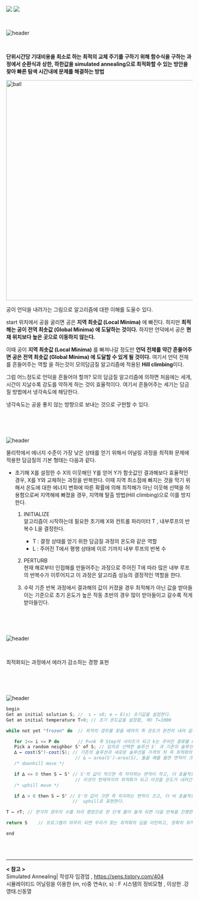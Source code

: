<img src="https://img.shields.io/badge/Hyunnna-01FF95?style=flat-square&logo=Github&logoColor=white"/>  <img src="https://img.shields.io/badge/Java-EF2D5E?style=flat-square&logo=Java&logoColor=white"/>

<br />

![header](https://capsule-render.vercel.app/api?type=cylinder&color=auto&height=100&section=header&text=[Alogrithm]%20모의담금질%20알고리즘&fontSize=40&fontColor=ffffff)

<br />

**단위시간당 기대비용을 최소로 하는 최적의 교체 주기를 구하기 위해 함수식을 구하는 과정에서 순환식과 상한, 하한값을 simulated annealing으로 최적화할 수 있는 방안을 찾아 빠른 탐색 시간내에 문제를 해결하는 방법**

<img width="594" alt="ball" src="https://user-images.githubusercontent.com/62924325/173975942-bc44a2d5-4e9d-4b37-b3ea-2539f20ebb42.png">

<br />    

   공이 언덕을 내려가는 그림으로 알고리즘에 대한 이해를 도울수 있다.

   start 위치에서 공을 굴리면 공은 **지역 최솟값 (Local Minima)** 에 빠진다. 하지만 **최적해는 공이 전역 최솟값 (Global Minima) 에 도달하는 것이다.** 하지만 언덕에서 공은 **현재 위치보다 높은 곳으로 이동하지 않는다.**


   이때 공이 **지역 최솟값 (Local Minima)** 를 빠져나갈 정도만 **언덕 전체를 약간 흔들어주면 공은 전역 최솟값 (Global Minima) 에 도달할 수 있게 될 것이다.** 여기서 언덕 전체를 흔들어주는 역할 을 하는것이 모의담금질 알고리즘에 적용된 **Hill climbing**이다. 

   그럼 어느정도로 언덕을 흔들어야 할까? 모의 담금질 알고리즘에 의하면 처음에는 세게, 시간이 지날수록 강도를 약하게 하는 것이 효율적이다. 
   여기서 흔들어주는 세기는 담금질 방법에서 냉각속도에 해당한다. 

   냉각속도는 공을 좋지 않는 방향으로 보내는 것으로 구현할 수 있다. 

<br />

<br />

<br />

![header](https://capsule-render.vercel.app/api?type=soft&color=auto&height=50&section=header&text=기본동작방식&fontSize=20&fontColor=ffffff)

물리학에서 에너지 수준이 가장 낮은 상태를 얻기 위해서 어널링 과정을 최적화 문제에 적용한 담금질의 기본 형태는 다음과 같다.

* 초기해 X를 설정한 수 X의 이웃해인 Y를 얻어 Y가 함숫값인 결과해보다 효율적인 경우, X를 Y와 교체하는 과정을 반복한다. 이때 지역 최소점에 빠지는 것을 막기 위해서 온도에 대한 에너지 변화에 따른 확률에 의해 최적해가 아닌 이웃해 선택을 허용함으로써 지역해에 빠졌을 경우, 지역해 탈출 방법(Hill climbing)으로 이를 방지한다.   

   1. INITIALIZE <br />
      알고리즘이 시작하는데 필요한 초기해 X와 컨트롤 파라미터 T , 내부루프의 반복수 L을 결정한다. <br />
         * T : 결정 상태를 얻기 위한 담금질 과정의 온도와 같은 역할
         * L : 주어진 T에서 평행 상태에 이르 기까지 내부 루프의 반복 수
          
   2. PERTURB <br />
      현재 해로부터 인접해를 만들어주는 과정으로 주어진 T에 따라 많은 내부 루프의 반복수가 이루어지고 이 과정은 알고리즘 성능의 결정적인 역할을 한다.
   
   3. 수락 기준
      반복 과정에서 결과해의 값이 커졌을 경우 최적해가 아닌 값을 받아들이는 기준으로 초기 온도가 높은 작동 초반의 경우 많이 받아들이고 갈수록 적게 받아들인다.  

<br />

<br />

<br />

![header](https://capsule-render.vercel.app/api?type=soft&color=auto&height=50&section=header&text=최적화과정분석&fontSize=20&fontColor=ffffff)

<br />

최적화되는 과정에서 에러가 감소하는 경향 표현

<br />

<br />

<br />

![header](https://capsule-render.vercel.app/api?type=soft&color=auto&height=50&section=header&text=LOGIC&fontSize=20&fontColor=ffffff)


```java
begin
Get an initial solution S; //  s ← s0; e ← E(s) 초기값을 설정한다.
Get an initial temperature T>0; // 초기 온도값을 설정함, 예) T=1000

while not yet "frozen" do  // 최적의 경우를 찾을 때까지 즉 온도가 완전히 내려 갈때까지 프로그램을 Loop한다.

   for 1<= i <= P do       // P=nk 즉 Step의 사이즈가 되고 k는 주어진 종류를 n은 우리가 결정하게 된다. 즉 STEP사이즈를 결정하게 된다.
   Pick a random neighbor S' of S; // 임의로 선택한 솔루션 S' 과 기존의 솔루션 S를 선택한다.
   ∆ ← cost(S')-cost(S); // 기존의 솔루션과 새로운 솔루션을 가격의 차 즉 최적화의 값의 차를 만든다.
                          // ∆ ← area(S')-area(S), 돌을 예를 들면 면적이 크기가 효율성의 차이이다.
   /* downhill move */

   if ∆ <= 0 then S ← S' // S'의 값이 작으면 즉 차지하는 면적이 작고, 더 효율적으로 배치 되었으면,
                          // 이것이 현재까지의 최적화가 되고 이것을 온도가 내려간다. Downhill로 표현한다.
   /* uphill move */

   if ∆ > 0 then S ← S' // S'의 값이 크면 즉 차지하는 면적이 크고, 더 비 효율적으로 배치 되었으면, 이것을 온도가 올라간다.
                         //  uphill로 표현한다.

T ← rT; // 한가지 경우의 수를 처리 했었므로 한 단계 줄어 들게 되면 다음 반복을 진행한다.

return S    // 프로그램이 마무리 되면 우리가 찾는 최적화의 답을 리턴하고, 정확히 최적화의 답을 찾았으면 이것을 Global Optimization 즉 모든 경우의 수중에서 가장 최적화된 것이다.

end
```

<br />

<br />

***
 
**< 참고 >** <br />
 Simulated Annealing| 작성자 임경업 , https://sens.tistory.com/404
<br />
시뮬레이티드 어닐링을 이용한 (m, n)중 연속(r, s) : F 시스템의 정비모형 , 이상헌
․강영태․신동열


